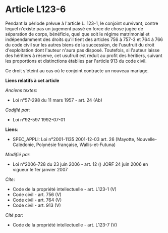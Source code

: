 # Article L123-6

Pendant la période prévue à l'article L. 123-1, le conjoint survivant, contre lequel n'existe pas un jugement passé en force
de chose jugée de séparation de corps, bénéficie, quel que soit le régime matrimonial et indépendamment des droits qu'il
tient des articles 756 à 757-3 et 764 à 766 du code civil sur les autres biens de la succession, de l'usufruit du droit
d'exploitation dont l'auteur n'aura pas disposé. Toutefois, si l'auteur laisse des héritiers à réserve, cet usufruit est
réduit au profit des héritiers, suivant les proportions et distinctions établies par l'article 913 du code civil. 

Ce droit s'éteint au cas où le conjoint contracte un nouveau mariage.

**Liens relatifs à cet article**

_Anciens textes_:

  - Loi n°57-298 du 11 mars 1957 - art. 24 (Ab)

_Codifié par_:

  - Loi n°92-597 1992-07-01

**Liens**:

  - SPEC_APPLI: Loi n°2001-1135 2001-12-03 art. 26 (Mayotte, Nouvelle-Calédonie, Polynésie française, Wallis-et-Futuna)

_Modifié par_:

  - Loi n°2006-728 du 23 juin 2006 - art. 12 () JORF 24 juin 2006 en vigueur le 1er janvier 2007

_Cite_:

  - Code de la propriété intellectuelle - art. L123-1 (V)
  - Code civil - art. 756 (V)
  - Code civil - art. 764 (V)
  - Code civil - art. 913 (V)

_Cité par_:

  - Code de la propriété intellectuelle - art. L123-7 (V)
